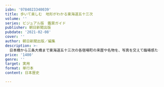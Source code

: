 ```yaml
---
isbn: '9784023340039'
title: 歩いて楽しむ　地形がわかる東海道五十三次
volume: ''
series: ビジュアル版　鑑賞ガイド
publisher: 朝日新聞出版
pubdate: '2021-02-08'
cover: ''
author: 朝日新聞出版／編集
description: >-
  日本橋から三条大橋まで東海道五十三次の各宿場町の来歴や名物を、写真を交えて臨場感たっぷりに紹介。地形の解説もあるので、さまざまな趣味の方が楽しめる。歌川広重の浮世絵鑑賞、東海道・宿場町が登場する落語や小説紹介、東海道すごろくなどコラムも充実。オールカラー。
price: '1400'
genre: ''
target: 実用
format: 単行本
content: 日本歴史

---
```


